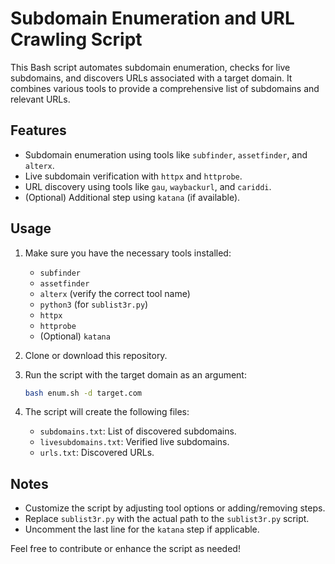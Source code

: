 # Subdomain Enumeration and URL Crawling Script

This Bash script automates subdomain enumeration, checks for live subdomains, and discovers URLs associated with a target domain. It combines various tools to provide a comprehensive list of subdomains and relevant URLs.

## Features

- Subdomain enumeration using tools like `subfinder`, `assetfinder`, and `alterx`.
- Live subdomain verification with `httpx` and `httprobe`.
- URL discovery using tools like `gau`, `waybackurl`, and `cariddi`.
- (Optional) Additional step using `katana` (if available).

## Usage

1. Make sure you have the necessary tools installed:
   - `subfinder`
   - `assetfinder`
   - `alterx` (verify the correct tool name)
   - `python3` (for `sublist3r.py`)
   - `httpx`
   - `httprobe`
   - (Optional) `katana`

2. Clone or download this repository.

3. Run the script with the target domain as an argument:
   ```bash
   bash enum.sh -d target.com
   ```

4. The script will create the following files:
   - `subdomains.txt`: List of discovered subdomains.
   - `livesubdomains.txt`: Verified live subdomains.
   - `urls.txt`: Discovered URLs.

## Notes

- Customize the script by adjusting tool options or adding/removing steps.
- Replace `sublist3r.py` with the actual path to the `sublist3r.py` script.
- Uncomment the last line for the `katana` step if applicable.

Feel free to contribute or enhance the script as needed!


